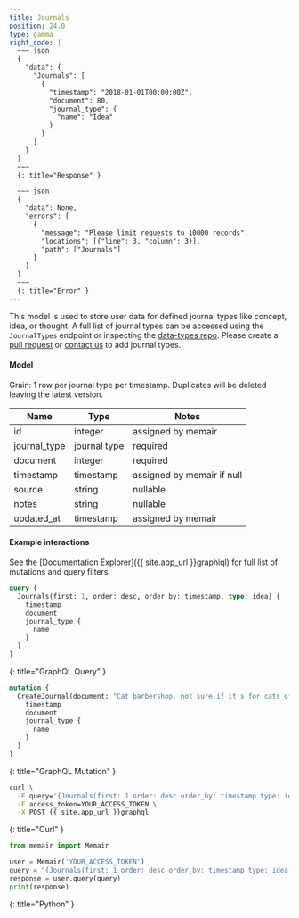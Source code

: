 ```yaml
---
title: Journals
position: 24.0
type: gamma
right_code: |
  ~~~ json
  {
    "data": {
      "Journals": [
        {
          "timestamp": "2018-01-01T00:00:00Z",
          "document": 80,
          "journal_type": {
            "name": "Idea"
          }
        }
      ]
    }
  }
  ~~~
  {: title="Response" }

  ~~~ json
  {
    "data": None,
    "errors": [
      {
        "message": "Please limit requests to 10000 records",
        "locations": [{"line": 3, "column": 3}],
        "path": ["Journals"]
      }
    ]
  }
  ~~~
  {: title="Error" }
---
```


This model is used to store user data for defined journal types like concept, idea, or thought. A full list of journal types can be accessed using the `JournalTypes` endpoint or inspecting the [data-types repo](https://github.com/memair/data-types/blob/master/journal_types.yml). Please create a [pull request](https://github.com/memair/data-types/blob/master/journal_types.yml) or [contact us](https://blog.memair.com/community/contact) to add journal types.

#### Model

Grain: 1 row per journal type per timestamp. Duplicates will be deleted leaving the latest version.

| Name | Type | Notes |
|-------|--------|---------|
| id | integer | assigned by memair |
| journal_type | journal type | required |
| document | integer | required |
| timestamp | timestamp | assigned by memair if null |
| source | string | nullable |
| notes | string | nullable |
| updated_at | timestamp | assigned by memair |

#### Example interactions

See the [Documentation Explorer]({{ site.app_url }}graphiql) for full list of mutations and query filters.

~~~ graphql
query {
  Journals(first: 1, order: desc, order_by: timestamp, type: idea) {
    timestamp
    document
    journal_type {
      name
    }
  }
}
~~~
{: title="GraphQL Query" }

~~~ graphql
mutation {
  CreateJournal(document: "Cat barbershop, not sure if it's for cats of just has cats running around", type: idea) {
    timestamp
    document
    journal_type {
      name
    }
  }
}

~~~
{: title="GraphQL Mutation" }

~~~ bash
curl \
  -F query='{Journals(first: 1 order: desc order_by: timestamp type: idea) {timestamp document journal_type {name}}}' \
  -F access_token=YOUR_ACCESS_TOKEN \
  -X POST {{ site.app_url }}graphql
~~~
{: title="Curl" }

~~~ python
from memair import Memair

user = Memair('YOUR_ACCESS_TOKEN')
query = "{Journals(first: 1 order: desc order_by: timestamp type: idea) {timestamp document journal_type {name}}}"
response = user.query(query)
print(response)
~~~
{: title="Python" }

